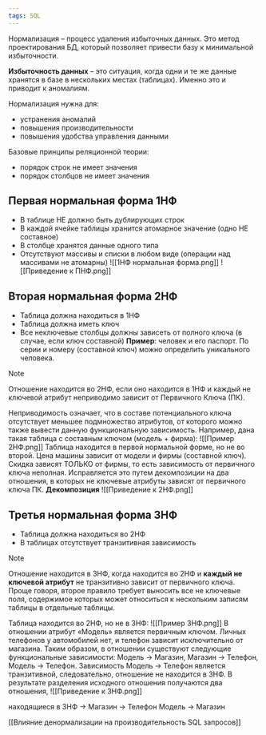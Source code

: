 ```yaml
---
tags: SQL
---
```

Нормализация – процесс удаления избыточных данных. Это метод проектирования
БД, который позволяет привести базу к минимальной избыточности.

**Избыточность данных** – это ситуация, когда одни и те же данные хранятся в базе в нескольких местах (таблицах). Именно это и приводит к аномалиям.

Нормализация нужна для:
- устранения аномалий
- повышения производительности
- повышения удобства управления данными

Базовые принципы реляционной теории:
- порядок строк не имеет значения
- порядок столбцов не имеет значения

## Первая нормальная форма 1НФ
- В таблице НЕ должно быть дублирующих строк
- В каждой ячейке таблицы хранится атомарное значение (одно НЕ составное)
- В столбце хранятся данные одного типа
- Отсутствуют массивы и списки в любом виде (операции над массивами не атомарны)
![[1НФ нормальная форма.png]]
![[Приведение к ПНФ.png]]
## Вторая нормальная форма 2НФ
- Таблица должна находиться в 1НФ
- Таблица должна иметь ключ
- Все неключевые столбцы должны зависеть от полного ключа (в случае, если ключ составной)
**Пример**: человек и его паспорт. По серии и номеру (составной ключ) можно определить уникального человека.

>[!note]
>Отношение находится во 2НФ, если оно находится в 1НФ и каждый не ключевой атрибут неприводимо зависит от Первичного Ключа (ПК).

Неприводимость означает, что в составе потенциального ключа отсутствует меньшее подмножество атрибутов, от которого можно также вывести данную функциональную зависимость. Например, дана такая таблица с составным ключом (модель + фирма):
![[Пример 2НФ.png]]
Таблица находится в первой нормальной форме, но не во второй. Цена машины зависит от модели и фирмы (составной ключ). Скидка зависят ТОЛЬКО от фирмы, то есть зависимость от первичного ключа неполная.
Исправляется это путем декомпозиции на два отношения, в которых не ключевые
атрибуты зависят от первичного ключа ПК. **Декомпозиция**
![[Приведение к 2НФ.png]]
## Третья нормальная форма 3НФ
- Таблица должна находиться во 2НФ
- В таблицах отсутствует транзитивная зависимость

>[!note]
Отношение находится в 3НФ, когда находится во 2НФ и **каждый не ключевой атрибут** не транзитивно зависит от первичного ключа. Проще говоря, второе правило требует выносить все не ключевые поля, содержимое которых может относиться к нескольким записям таблицы в отдельные таблицы.

Таблица находится во 2НФ, но не в 3НФ:
![[Пример 3НФ.png]]
В отношении атрибут «Модель» является первичным ключом. Личных телефонов у автомобилей нет, и телефон зависит исключительно от магазина.
Таким образом, в отношении существуют следующие функциональные зависимости:
Модель → Магазин, Магазин → Телефон, Модель → Телефон. Зависимость Модель → Телефон является транзитивной, следовательно, отношение не находится в 3НФ.
В результате разделения исходного отношения
получаются два отношения,
![[Приведение к 3НФ.png]]

находящиеся в 3НФ → Магазин → Телефон
Модель → Магазин


[[Влияние денормализации на производительность SQL запросов]]